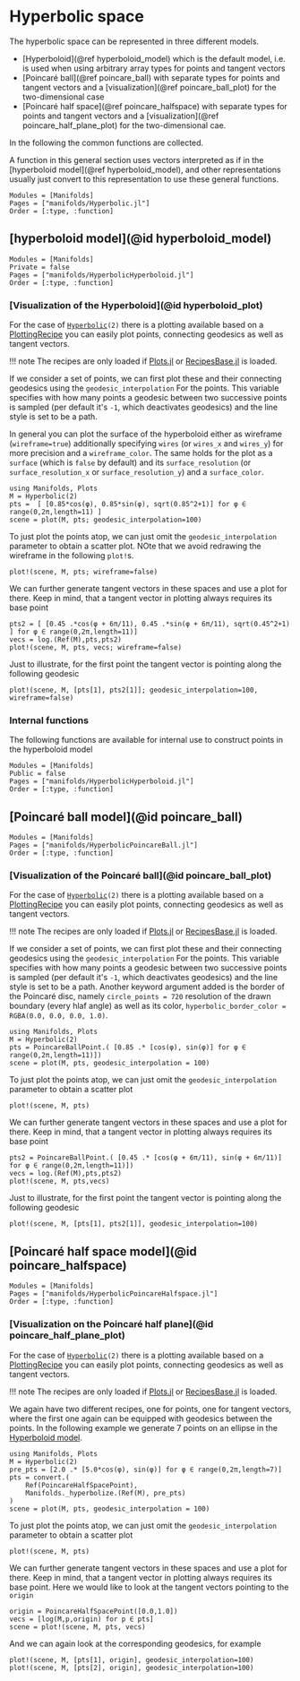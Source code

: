 # Hyperbolic space

The hyperbolic space can be represented in three different models.

* [Hyperboloid](@ref hyperboloid_model) which is the default model, i.e. is used when using arbitrary array types for points and tangent vectors
* [Poincaré ball](@ref poincare_ball) with separate types for points and tangent vectors and a [visualization](@ref poincare_ball_plot) for the two-dimensional case
* [Poincaré half space](@ref poincare_halfspace) with separate types for points and tangent vectors and a [visualization](@ref poincare_half_plane_plot) for the two-dimensional cae.

In the following the common functions are collected.

A function in this general section uses vectors interpreted as if in the [hyperboloid model](@ref hyperboloid_model),
and other representations usually just convert to this representation to use these general functions.

```@autodocs
Modules = [Manifolds]
Pages = ["manifolds/Hyperbolic.jl"]
Order = [:type, :function]
```

## [hyperboloid model](@id hyperboloid_model)

```@autodocs
Modules = [Manifolds]
Private = false
Pages = ["manifolds/HyperbolicHyperboloid.jl"]
Order = [:type, :function]
```

### [Visualization of the Hyperboloid](@id hyperboloid_plot)

For the case of [`Hyperbolic`](@ref)`(2)` there is a plotting available based on a [PlottingRecipe](https://docs.juliaplots.org/latest/recipes/) you can easily plot points, connecting geodesics as well as tangent vectors.

!!! note
    The recipes are only loaded if [Plots.jl](http://docs.juliaplots.org/latest/) or
    [RecipesBase.jl](http://juliaplots.org/RecipesBase.jl/stable/) is loaded.

If we consider a set of points, we can first plot these and their connecting
geodesics using the `geodesic_interpolation` For the points. This variable specifies with how many points a geodesic between two successive points is sampled (per default it's `-1`, which deactivates geodesics) and the line style is set to be a path.

In general you can plot the surface of the hyperboloid either as wireframe (`wireframe=true`) additionally specifying `wires` (or `wires_x` and `wires_y`) for more precision and a `wireframe_color`. The same holds for the plot as a `surface` (which is `false` by default) and its `surface_resolution` (or `surface_resolution_x` or `surface_resolution_y`) and a `surface_color`.

```@example hyperboloid
using Manifolds, Plots
M = Hyperbolic(2)
pts =  [ [0.85*cos(φ), 0.85*sin(φ), sqrt(0.85^2+1)] for φ ∈ range(0,2π,length=11) ]
scene = plot(M, pts; geodesic_interpolation=100)
```

To just plot the points atop, we can just omit the `geodesic_interpolation` parameter to obtain a scatter plot. NOte that we avoid redrawing the wireframe in the following `plot!`s.

```@example hyperboloid
plot!(scene, M, pts; wireframe=false)
```

We can further generate tangent vectors in these spaces and use a plot for there. Keep in mind, that a tangent vector in plotting always requires its base point

```@example hyperboloid
pts2 = [ [0.45 .*cos(φ + 6π/11), 0.45 .*sin(φ + 6π/11), sqrt(0.45^2+1) ] for φ ∈ range(0,2π,length=11)]
vecs = log.(Ref(M),pts,pts2)
plot!(scene, M, pts, vecs; wireframe=false)
```

Just to illustrate, for the first point the tangent vector is pointing along the following geodesic

```@example hyperboloid
plot!(scene, M, [pts[1], pts2[1]]; geodesic_interpolation=100, wireframe=false)
```

### Internal functions

The following functions are available for internal use to construct points in the hyperboloid model

```@autodocs
Modules = [Manifolds]
Public = false
Pages = ["manifolds/HyperbolicHyperboloid.jl"]
Order = [:type, :function]
```

## [Poincaré ball model](@id poincare_ball)

```@autodocs
Modules = [Manifolds]
Pages = ["manifolds/HyperbolicPoincareBall.jl"]
Order = [:type, :function]
```

### [Visualization of the Poincaré ball](@id poincare_ball_plot)

For the case of [`Hyperbolic`](@ref)`(2)` there is a plotting available based on a [PlottingRecipe](https://docs.juliaplots.org/latest/recipes/) you can easily plot points, connecting geodesics as well as tangent vectors.

!!! note
    The recipes are only loaded if [Plots.jl](http://docs.juliaplots.org/latest/) or
    [RecipesBase.jl](http://juliaplots.org/RecipesBase.jl/stable/) is loaded.

If we consider a set of points, we can first plot these and their connecting
geodesics using the `geodesic_interpolation` For the points. This variable specifies with how many points a geodesic between two successive points is sampled (per default it's `-1`, which deactivates geodesics) and the line style is set to be a path.
Another keyword argument added is the border of the Poincaré disc, namely
`circle_points = 720` resolution of the drawn boundary (every hlaf angle) as well as its color, `hyperbolic_border_color = RGBA(0.0, 0.0, 0.0, 1.0)`.

```@example poincareball
using Manifolds, Plots
M = Hyperbolic(2)
pts = PoincareBallPoint.( [0.85 .* [cos(φ), sin(φ)] for φ ∈ range(0,2π,length=11)])
scene = plot(M, pts, geodesic_interpolation = 100)
```

To just plot the points atop, we can just omit the `geodesic_interpolation` parameter to obtain a scatter plot

```@example poincareball
plot!(scene, M, pts)
```

We can further generate tangent vectors in these spaces and use a plot for there. Keep in mind, that a tangent vector in plotting always requires its base point

```@example poincareball
pts2 = PoincareBallPoint.( [0.45 .* [cos(φ + 6π/11), sin(φ + 6π/11)] for φ ∈ range(0,2π,length=11)])
vecs = log.(Ref(M),pts,pts2)
plot!(scene, M, pts,vecs)
```

Just to illustrate, for the first point the tangent vector is pointing along the following geodesic

```@example poincareball
plot!(scene, M, [pts[1], pts2[1]], geodesic_interpolation=100)
```

## [Poincaré half space model](@id poincare_halfspace)

```@autodocs
Modules = [Manifolds]
Pages = ["manifolds/HyperbolicPoincareHalfspace.jl"]
Order = [:type, :function]
```

### [Visualization on the Poincaré half plane](@id poincare_half_plane_plot)

For the case of [`Hyperbolic`](@ref)`(2)` there is a plotting available based on a [PlottingRecipe](https://docs.juliaplots.org/latest/recipes/) you can easily plot points, connecting geodesics as well as tangent vectors.

!!! note
    The recipes are only loaded if [Plots.jl](http://docs.juliaplots.org/latest/) or
    [RecipesBase.jl](http://juliaplots.org/RecipesBase.jl/stable/) is loaded.

We again have two different recipes, one for points, one for tangent vectors, where the first one again can be equipped with geodesics between the points.
In the following example we generate 7 points on an ellipse in the [Hyperboloid model](#hyperboloid-model).

```@example poincarehalfplane
using Manifolds, Plots
M = Hyperbolic(2)
pre_pts = [2.0 .* [5.0*cos(φ), sin(φ)] for φ ∈ range(0,2π,length=7)]
pts = convert.(
    Ref(PoincareHalfSpacePoint),
    Manifolds._hyperbolize.(Ref(M), pre_pts)
)
scene = plot(M, pts, geodesic_interpolation = 100)
```

To just plot the points atop, we can just omit the `geodesic_interpolation` parameter to obtain a scatter plot

```@example poincarehalfplane
plot!(scene, M, pts)
```

We can further generate tangent vectors in these spaces and use a plot for there. Keep in mind, that a tangent vector in plotting always requires its base point.
Here we would like to look at the tangent vectors pointing to the `origin`

```@example poincarehalfplane
origin = PoincareHalfSpacePoint([0.0,1.0])
vecs = [log(M,p,origin) for p ∈ pts]
scene = plot!(scene, M, pts, vecs)
```

And we can again look at the corresponding geodesics, for example

```@example poincarehalfplane
plot!(scene, M, [pts[1], origin], geodesic_interpolation=100)
plot!(scene, M, [pts[2], origin], geodesic_interpolation=100)
```

